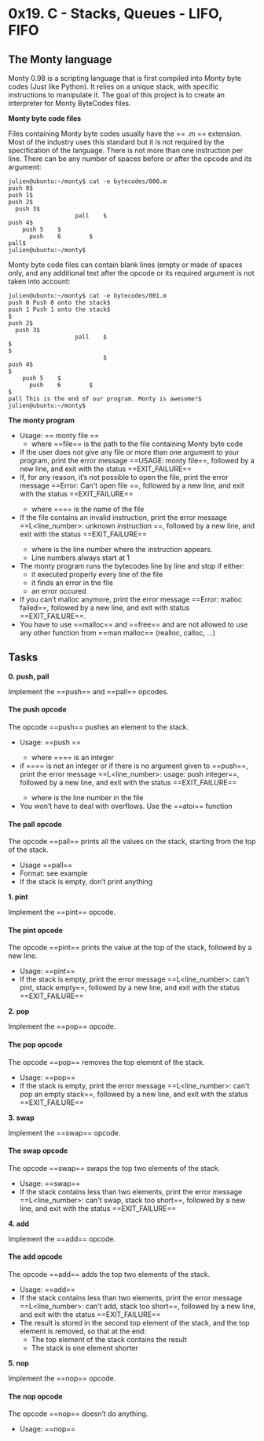 # 0x19. C - Stacks, Queues - LIFO, FIFO

## The Monty language
Monty 0.98 is a scripting language that is first compiled into Monty byte codes (Just like Python). It relies on a unique stack, with specific instructions to manipulate it. The goal of this project is to create an interpreter for Monty ByteCodes files.

**Monty byte code files**

Files containing Monty byte codes usually have the == .m == extension. Most of the industry uses this standard but it is not required by the specification of the language. There is not more than one instruction per line. There can be any number of spaces before or after the opcode and its argument:

```
julien@ubuntu:~/monty$ cat -e bytecodes/000.m
push 0$
push 1$
push 2$
  push 3$
                   pall    $
push 4$
    push 5    $
      push    6        $
pall$
julien@ubuntu:~/monty$
```

Monty byte code files can contain blank lines (empty or made of spaces only, and any additional text after the opcode or its required argument is not taken into account:

```
julien@ubuntu:~/monty$ cat -e bytecodes/001.m
push 0 Push 0 onto the stack$
push 1 Push 1 onto the stack$
$
push 2$
  push 3$
                   pall    $
$
$
                           $
push 4$
$
    push 5    $
      push    6        $
$
pall This is the end of our program. Monty is awesome!$
julien@ubuntu:~/monty$
```

**The monty program**

- Usage: == monty file ==
	- where ==file== is the path to the file containing Monty byte code
- If the user does not give any file or more than one argument to your program, print the error message ==USAGE: monty file==, followed by a new line, and exit with the status ==EXIT_FAILURE==
- If, for any reason, it’s not possible to open the file, print the error message ==Error: Can't open file <file>==, followed by a new line, and exit with the status ==EXIT_FAILURE==
	- where ==<file>== is the name of the file
- If the file contains an invalid instruction, print the error message ==L<line_number>: unknown instruction <opcode>==, followed by a new line, and exit with the status ==EXIT_FAILURE==
	- where is the line number where the instruction appears.
	- Line numbers always start at 1
- The monty program runs the bytecodes line by line and stop if either:
	- it executed properly every line of the file
	- it finds an error in the file
	- an error occured
- If you can’t malloc anymore, print the error message ==Error: malloc failed==, followed by a new line, and exit with status ==EXIT_FAILURE==.
- You have to use ==malloc== and ==free== and are not allowed to use any other function from ==man malloc== (realloc, calloc, …)

## Tasks

**0. push, pall**

Implement the ==push== and ==pall== opcodes.

#### The push opcode

The opcode ==push== pushes an element to the stack.
- Usage: ==push <int>==
	- where ==<int>== is an integer
- if ==<int>== is not an integer or if there is no argument given to ==push==, print the error message ==L<line_number>: usage: push integer==, followed by a new line, and exit with the status ==EXIT_FAILURE==
	- where is the line number in the file
- You won’t have to deal with overflows. Use the ==atoi== function

#### The pall opcode

The opcode ==pall== prints all the values on the stack, starting from the top of the stack.

- Usage ==pall==
- Format: see example
- If the stack is empty, don’t print anything

**1. pint**

Implement the ==pint== opcode.

#### The pint opcode

The opcode ==pint== prints the value at the top of the stack, followed by a new line.
- Usage: ==pint==
- If the stack is empty, print the error message ==L<line_number>: can't pint, stack empty==, followed by a new line, and exit with the status ==EXIT_FAILURE==

**2. pop**

Implement the ==pop== opcode.

#### The pop opcode

The opcode ==pop== removes the top element of the stack.
- Usage: ==pop==
- If the stack is empty, print the error message ==L<line_number>: can't pop an empty stack==, followed by a new line, and exit with the status ==EXIT_FAILURE==

**3. swap**

Implement the ==swap== opcode.

#### The swap opcode

The opcode ==swap== swaps the top two elements of the stack.
- Usage: ==swap==
- If the stack contains less than two elements, print the error message ==L<line_number>: can't swap, stack too short==, followed by a new line, and exit with the status ==EXIT_FAILURE==

**4. add**

Implement the ==add== opcode.

#### The add opcode

The opcode ==add== adds the top two elements of the stack.
- Usage: ==add==
- If the stack contains less than two elements, print the error message ==L<line_number>: can't add, stack too short==, followed by a new line, and exit with the status ==EXIT_FAILURE==
- The result is stored in the second top element of the stack, and the top element is removed, so that at the end:
	- The top element of the stack contains the result
	- The stack is one element shorter

**5. nop**

Implement the ==nop== opcode.

#### The nop opcode

The opcode ==nop== doesn’t do anything.

- Usage: ==nop==

